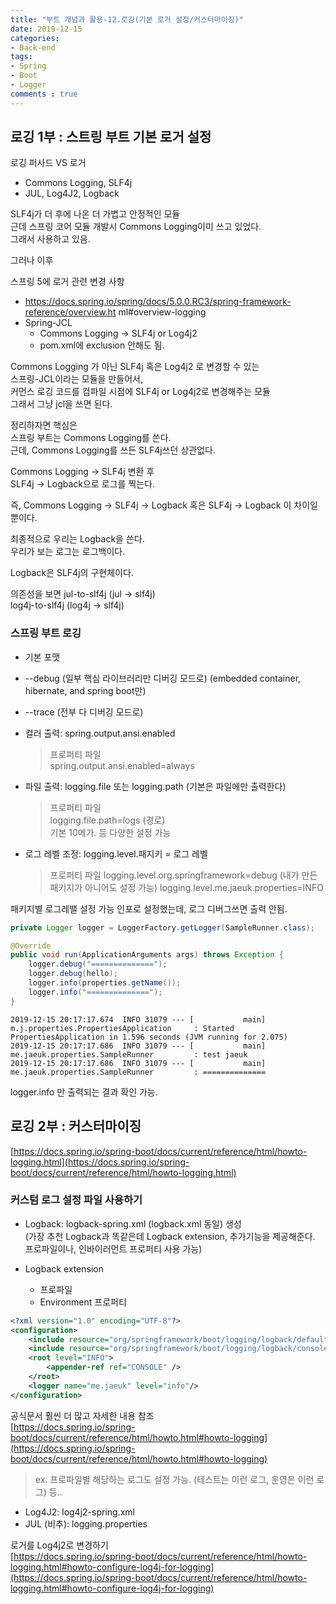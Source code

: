 ```yaml
---
title: "부트 개념과 활용-12.로깅(기본 로거 설정/커스터마이징)"
date: 2019-12-15
categories:
- Back-end
tags:
- Spring 
- Boot
- Logger
comments : true
---
```


## 로깅 1부 : 스트링 부트 기본 로거 설정

로깅 퍼사드 VS 로거           
- Commons Logging, SLF4j
- JUL, Log4J2, Logback

SLF4j가 더 후에 나온 더 가볍고 안정적인 모듈         
근데 스프링 코어 모듈 개발시 Commons Logging이미 쓰고 있었다.        
그래서 사용하고 있음.         

그러나 이후         

스프링 5에 로거 관련 변경 사항         
- https://docs.spring.io/spring/docs/5.0.0.RC3/spring-framework-reference/overview.ht
ml#overview-logging
- Spring-JCL
  - Commons Logging -> SLF4j or Log4j2
  - pom.xml에 exclusion 안해도 됨.             

Commons Logging 가 아닌 SLF4j 혹은 Log4j2 로 변경할 수 있는             
스프링-JCL이라는 모듈을 만들어서,            
커먼스 로깅 코드를 컴파일 시점에 SLF4j or Log4j2로 변경해주는 모듈         
그래서 그냥 jcl을 쓰면 된다.               


정리하자면 핵심은           
스프링 부트는 Commons Logging를 쓴다.                
근데, Commons Logging를 쓰든 SLF4j쓰던 상관없다.              
 
Commons Logging -> SLF4j 변환 후           
SLF4j -> Logback으로 로그를 찍는다.          

즉, Commons Logging -> SLF4j -> Logback
혹은 SLF4j -> Logback
이 차이일 뿐이다.              

최종적으로 우리는 Logback을 쓴다.          
우리가 보는 로그는 로그백이다.                  

Logback은 SLF4j의 구현체이다.                    

의존성을 보면 
jul-to-slf4j  (jul -> slf4j)         
log4j-to-slf4j  (log4j -> slf4j)                  






### 스프링 부트 로깅                 
- 기본 포맷
- --debug (일부 핵심 라이브러리만 디버깅 모드로) (embedded container, hibernate, and spring boot만)
- --trace (전부 다 디버깅 모드로)
- 컬러 출력: spring.output.ansi.enabled
  >프로퍼티 파일           
   spring.output.ansi.enabled=always

- 파일 출력: logging.file 또는 logging.path (기본은 파일에만 출력한다)
  >프로퍼티 파일               
   logging.file.path=logs (경로)             
   기본 10메가. 등 다양한 설정 가능            


- 로그 레벨 조정: logging.level.패지키 = 로그 레벨
   >프로퍼티 파일
     logging.level.org.springframework=debug (내가 만든 패키지가 아니어도 설정 가능)
      logging.level.me.jaeuk.properties=INFO
      
패키지별 로그레밸 설정 가능
인포로 설정했는데, 로그 디버그쓰면 출력 안됨.     
~~~java
private Logger logger = LoggerFactory.getLogger(SampleRunner.class);

@Override
public void run(ApplicationArguments args) throws Exception {
    logger.debug("==============");
    logger.debug(hello);
    logger.info(properties.getName());
    logger.info("==============");
}
~~~
~~~
2019-12-15 20:17:17.674  INFO 31079 --- [           main] m.j.properties.PropertiesApplication     : Started PropertiesApplication in 1.596 seconds (JVM running for 2.075)
2019-12-15 20:17:17.686  INFO 31079 --- [           main] me.jaeuk.properties.SampleRunner         : test jaeuk
2019-12-15 20:17:17.686  INFO 31079 --- [           main] me.jaeuk.properties.SampleRunner         : ==============
~~~
logger.info 만 출력되는 결과 확인 가능. 





## 로깅 2부 : 커스터마이징

[https://docs.spring.io/spring-boot/docs/current/reference/html/howto-logging.html](https://docs.spring.io/spring-boot/docs/current/reference/html/howto-logging.html)

### 커스텀 로그 설정 파일 사용하기 

- Logback: logback-spring.xml (logback.xml 동일) 생성          
(가장 추천 Logback과 똑같은데 Logback extension, 추가기능을 제공해준다. 프로파일이나, 인바이러먼트 프로퍼티 사용 가능)

- Logback extension
  - 프로파일 <springProfile name=”프로파일”>
  - Environment 프로퍼티 <springProperty>
    
~~~xml
<?xml version="1.0" encoding="UTF-8"?>
<configuration>
    <include resource="org/springframework/boot/logging/logback/defaults.xml"/>
    <include resource="org/springframework/boot/logging/logback/console-appender.xml" />
    <root level="INFO">
        <appender-ref ref="CONSOLE" />
    </root>
    <logger name="me.jaeuk" level="info"/>
</configuration>  
~~~

공식문서 훨씬 더 많고 자세한 내용 참조            
[https://docs.spring.io/spring-boot/docs/current/reference/html/howto.html#howto-logging](https://docs.spring.io/spring-boot/docs/current/reference/html/howto.html#howto-logging)             
>ex. 프로파일별 해당하는 로그도 설정 가능. (테스트는 이런 로그, 운영은 이런 로그) 등..

- Log4J2: log4j2-spring.xml             
- JUL (비추): logging.properties              

로거를 Log4j2로 변경하기             
[https://docs.spring.io/spring-boot/docs/current/reference/html/howto-logging.html#howto-configure-log4j-for-logging](https://docs.spring.io/spring-boot/docs/current/reference/html/howto-logging.html#howto-configure-log4j-for-logging)


